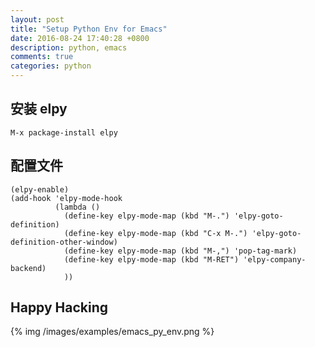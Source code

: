 ```yaml
---
layout: post
title: "Setup Python Env for Emacs"
date: 2016-08-24 17:40:28 +0800
description: python, emacs
comments: true
categories: python
---
```


## 安装 elpy

`M-x package-install elpy`

## 配置文件

```
(elpy-enable)
(add-hook 'elpy-mode-hook
          (lambda ()
            (define-key elpy-mode-map (kbd "M-.") 'elpy-goto-definition)
            (define-key elpy-mode-map (kbd "C-x M-.") 'elpy-goto-definition-other-window)
            (define-key elpy-mode-map (kbd "M-,") 'pop-tag-mark)
            (define-key elpy-mode-map (kbd "M-RET") 'elpy-company-backend)
            ))
```

## Happy Hacking

{% img /images/examples/emacs_py_env.png %}
